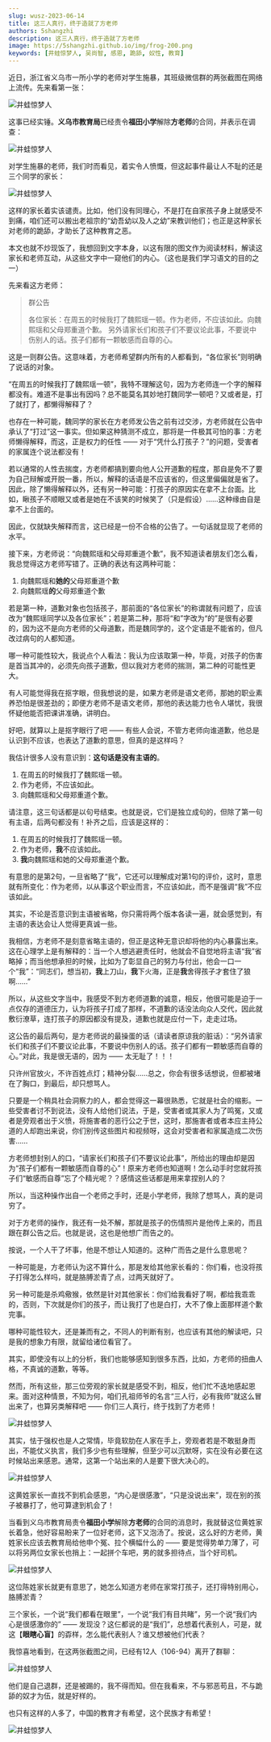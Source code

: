 ```yaml
---
slug: wusz-2023-06-14
title: 这三人真行，终于造就了方老师
authors: 5shangzhi
description: 这三人真行，终于造就了方老师
image: https://5shangzhi.github.io/img/frog-200.png
keywords: [井蛙惊梦人, 吴尚智, 感恩, 跪舔, 奴性, 教育]
---
```


近日，浙江省义乌市一所小学的老师对学生施暴，其班级微信群的两张截图在网络上流传。先来看第一张：

![井蛙惊梦人](images/2023-06-14/1.jpeg)

这事已经实锤。**义乌市教育局**已经责令**福田小学**解除**方老师**的合同，并表示在调查：

![井蛙惊梦人](images/2023-06-14/2.jpeg)

对学生施暴的老师，我们时而看见，着实令人愤慨，但这起事件最让人不耻的还是三个同学的家长：

![井蛙惊梦人](images/2023-06-14/3.jpeg)

这样的家长着实该谴责。比如，他们没有同理心，不是打在自家孩子身上就感受不到痛，咱们还可以搬出老祖宗的“幼吾幼以及人之幼”来教训他们；也正是这种家长对老师的跪舔，才助长了这种教育之恶。

本文也就不炒现饭了，我想回到文字本身，以这有限的图文作为阅读材料，解读这家长和老师互动，从这些文字中一窥他们的内心。（这也是我们学习语文的目的之一）

先来看这方老师：

> 群公告
>
> 各位家长：在周五的时候我打了魏熙瑶一顿。作为老师，不应该如此。向魏熙瑶和父母郑重道个歉。
> 另外请家长们和孩子们不要议论此事，不要说中伤别人的话。孩子们都有一颗敏感而自尊的心。

这是一则群公告。这意味着，方老师希望群内所有的人都看到，“各位家长”则明确了说话的对象。

“在周五的时候我打了魏熙瑶一顿”，我特不理解这句，因为方老师连一个字的解释都没有。难道不是事出有因吗？总不能莫名其妙地打魏同学一顿吧？又或者是，打了就打了，都懒得解释了？

也存在一种可能，魏同学的家长在方老师发公告之前有过交涉，方老师就在公告中承认了“打过”这一事实。但如果这种猜测不成立，那将是一件极其可怕的事：方老师懒得解释，而这，正是权力的任性 —— 对于“凭什么打孩子？”的问题，受害者的家属连个说法都没有！

若以通常的人性去揣度，方老师都搞到要向他人公开道歉的程度，那自是免不了要为自己辩解或开脱一番，所以，解释的话语是不应该省的，但这里偏偏就是省了。因此，除了懒得解释以外，还有另一种可能：打孩子的原因实在拿不上台面。比如，瞅孩子不顺眼又或者是她在不该笑的时候笑了（只是假设）……这种缘由自是拿不上台面的。

因此，仅就缺失解释而言，这已经是一份不合格的公告了。一句话就显现了老师的水平。

接下来，方老师说：“向魏熙瑶和父母郑重道个歉”，我不知道读者朋友们怎么看，我总觉得这方老师写错了。正确的表达有这两种可能：

1. 向魏熙瑶和**她的**父母郑重道个歉
2. 向魏熙瑶**的**父母郑重道个歉

若是第一种，道歉对象也包括孩子，那前面的“各位家长”的称谓就有问题了，应该改为“魏熙瑶同学以及各位家长”；若是第二种，那将“和”字改为“的”是很有必要的，因为这不是向方老师的父母道歉，而是魏同学的，这个定语是不能省的，但凡改过病句的人都知道。

哪一种可能性较大，我说点个人看法：我认为应该取第一种，毕竟，对孩子的伤害是首当其冲的，必须先向孩子道歉，但以我对方老师的揣测，第二种的可能性更大。

有人可能觉得我在抠字眼，但我想说的是，如果方老师是语文老师，那她的职业素养恐怕是很差劲的；即便方老师不是语文老师，那他的表达能力也令人堪忧，我很怀疑他能否把课讲准确，讲明白。

好吧，就算以上是抠字眼行了吧 —— 有些人会说，不管方老师向谁道歉，他总是认识到不应该，也表达了道歉的意思，但真的是这样吗？

我估计很多人没有意识到：**这句话是没有主语的**。

1. 在周五的时候我打了魏熙瑶一顿。
2. 作为老师，不应该如此。
3. 向魏熙瑶和父母郑重道个歉。

请注意，这三句话都是以句号结束。也就是说，它们是独立成句的，但除了第一句有主语，后两句都没有！补齐之后，应该是这样的：

1. 在周五的时候我打了魏熙瑶一顿。
2. 作为老师，**我**不应该如此。
3. **我**向魏熙瑶和她的父母郑重道个歉。

有意思的是第2句，一旦省略了“我”，它还可以理解成对第1句的评价，这时，意思就有所变化：作为老师，以从事这个职业而言，不应该如此，而不是强调“我”不应该如此。

其实，不论是否意识到主语被省略，你只需将两个版本各读一遍，就会感觉到，有主语的表达会让人觉得更真诚一些。

我相信，方老师不是刻意省略主语的，但正是这种无意识却将他的内心暴露出来。这在心理学上是有解释的：当一个人想逃避责任时，他就会不自觉地将主语“我”省略掉；而当他想承担的时候，比如为了彰显自己的努力与付出，他会一口一个“我”：“同志们，想当初，**我**上刀山，**我**下火海，正是**我**舍得孩子才套住了狼啊……”

所以，从这些文字当中，我感受不到方老师道歉的诚意，相反，他很可能是迫于一点仅存的道德压力，认为将孩子打成了那样，不道歉的话没法向众人交代，因此就敷衍潦草，连打孩子的原因都没有提及，道歉也就是应付一下，走走过场。

这公告的最后两句，是方老师说的最操蛋的话（请读者原谅我的脏话）：“另外请家长们和孩子们不要议论此事，不要说中伤别人的话。孩子们都有一颗敏感而自尊的心。”对此，我是很无语的，因为 —— 太无耻了！！！

只许州官放火，不许百姓点灯；精神分裂……总之，你会有很多话想说，但都被堵在了胸口，到最后，却只想骂人。

只要是一个稍具社会洞察力的人，都会觉得这一幕很熟悉，它就是社会的缩影。一些受害者讨不到说法，没有人给他们说法，于是，受害者或其家人为了鸣冤，又或者是旁观者出于义愤，将施害者的恶行公之于世，这时，那施害者或者本应主持公道的人却跑出来说，你们别传这些图片和视频呀，这会对受害者和家属造成二次伤害……

方老师想封别人的口，“请家长们和孩子们不要议论此事”，所给出的理由却是因为“孩子们都有一颗敏感而自尊的心”！原来方老师也知道啊！怎么动手时您就将孩子们“敏感而自尊”忘了个精光呢？？感情这些话都是用来拿捏别人的？

所以，当这种操作出自一个老师之手时，还是小学老师，我除了想骂人，真的是词穷了。

对于方老师的操作，我还有一处不解，那就是孩子的伤情照片是他传上来的，而且跟在群公告之后。也就是说，这也是他想广而告之的。

按说，一个人干了坏事，他是不想让人知道的。这种广而告之是什么意思呢？

一种可能是，方老师认为这不算什么，那是发给其他家长看的：你们看，也没将孩子打得怎么样吗，就是胳膊淤青了点，过两天就好了。

另一种可能是杀鸡儆猴，依然是针对其他家长：你们给我看好了啊，都给我乖乖的，否则，下次就是你们的孩子，而让我打了也是白打，大不了像上面那样道个歉完事。

哪种可能性较大，还是兼而有之，不同人的判断有别，也应该有其他的解读吧，只是我的想象力有限，就留给诸位看官了。

其实，即使没有以上的分析，我们也能够感知到很多东西，比如，方老师的扭曲人格，不真诚的道歉，等等。

然而，所有这些，那三位旁观的家长就是感受不到，相反，他们忙不迭地感起恩来。面对这种情景，不知为何，咱们孔祖师爷的名言“三人行，必有我师”就这么冒出来了，也算另类解释吧 —— 你们三人真行，终于找到了方老师！

![井蛙惊梦人](images/2023-06-14/4.jpeg)

其实，怯于强权也是人之常情，毕竟软肋在人家在手上，旁观者若是不敢挺身而出，不能仗义执言，我们多少也有些理解，但至少可以沉默呀，实在没有必要在这时候站出来感恩。通常，这第一个站出来的人是要下很大决心的。

![井蛙惊梦人](images/2023-06-14/5.jpeg)

这黄姓家长一直找不到机会感恩，“内心是很感激”，“只是没说出来”，现在别的孩子被暴打了，他可算逮到机会了！

当看到义乌市教育局责令**福田小学**解除**方老师**的合同的消息时，我就替这位黄姓家长着急，他好容易盼来了一位好老师，这下又泡汤了。按说，这么好的方老师，黄姓家长应该去教育局给他申个冤、拉个横幅什么的 —— 要是觉得势单力薄了，可以将另两位女家长也捎上：一起拼个车吧，男的就多担待点，当个好司机。

![井蛙惊梦人](images/2023-06-14/6.jpeg)

这位陈姓家长就更有意思了，她怎么知道方老师在家常打孩子，还打得特别用心，胳膊淤青？

三个家长，一个说“我们都看在眼里”，一个说“我们有目共睹”，另一个说“我们内心是很感激你的” —— 发现没？这仨都说的是“我们”，总想着代表别人，可是，就这【**眼瞎心盲**】的孬样，怎么能代表别人？谁又想被他们代表？

我惊喜地看到，在这两张截图之间，已经有12人（106-94）离开了群聊：

![井蛙惊梦人](images/2023-06-14/7.png)

他们是自己退群，还是被踢的，我不得而知。但在我看来，不与邪恶苟且，不与跪舔的奴才为伍，就是好样的。

也只有这样的人多了，中国的教育才有希望，这个民族才有希望！

![井蛙惊梦人](https://5shangzhi.github.io/img/frog.jpeg)
